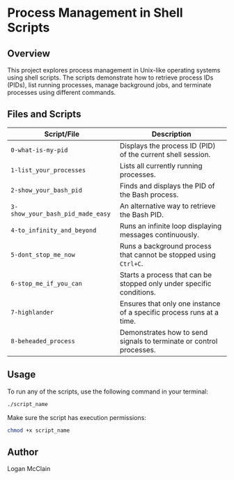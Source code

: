 # Process Management in Shell Scripts  

## Overview  
This project explores process management in Unix-like operating systems using shell scripts. The scripts demonstrate how to retrieve process IDs (PIDs), list running processes, manage background jobs, and terminate processes using different commands.  

## Files and Scripts  

| Script/File                          | Description  |  
|--------------------------------------|-------------|  
| `0-what-is-my-pid`                  | Displays the process ID (PID) of the current shell session.  |  
| `1-list_your_processes`              | Lists all currently running processes.  |  
| `2-show_your_bash_pid`               | Finds and displays the PID of the Bash process.  |  
| `3-show_your_bash_pid_made_easy`     | An alternative way to retrieve the Bash PID.  |  
| `4-to_infinity_and_beyond`           | Runs an infinite loop displaying messages continuously.  |  
| `5-dont_stop_me_now`                 | Runs a background process that cannot be stopped using `Ctrl+C`.  |  
| `6-stop_me_if_you_can`               | Starts a process that can be stopped only under specific conditions.  |  
| `7-highlander`                       | Ensures that only one instance of a specific process runs at a time.  |  
| `8-beheaded_process`                 | Demonstrates how to send signals to terminate or control processes.  |  

## Usage  
To run any of the scripts, use the following command in your terminal:  
```bash  
./script_name  
```
Make sure the script has execution permissions:  
```bash  
chmod +x script_name  
```

## Author  
Logan McClain
